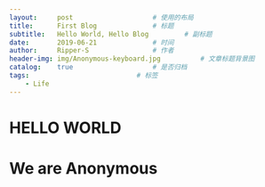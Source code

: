 ```yaml
---
layout:		post					# 使用的布局
title:		First Blog				# 标题
subtitle:	Hello World, Hello Blog			# 副标题
date:		2019-06-21				# 时间
author:		Ripper-S				# 作者
header-img:	img/Anonymous-keyboard.jpg			# 文章标题背景图
catalog:	true					# 是否归档
tags:							# 标签
    - Life
---
```



#           HELLO WORLD
#           We are Anonymous
